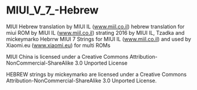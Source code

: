 # MIUI_V_7_-Hebrew
MIUI Hebrew translation by MIUI IL (www.miil.co.il) 
hebrew translation for miui ROM by MIUI IL (www.miil.co.il) strating 2016 by MIUI IL, Tzadka and mickeymarko Hebrrw MIUI 7 Strings for MIUI IL (www.miil.co.il) and used by Xiaomi.eu (www.xiaomi.eu) for multi ROMs

MIUI China is licensed under a Creative Commons Attribution-NonCommercial-ShareAlike 3.0 Unported License

HEBREW strings by mickeymarko are licensed under a Creative Commons Attribution-NonCommercial-ShareAlike 3.0 Unported License.
